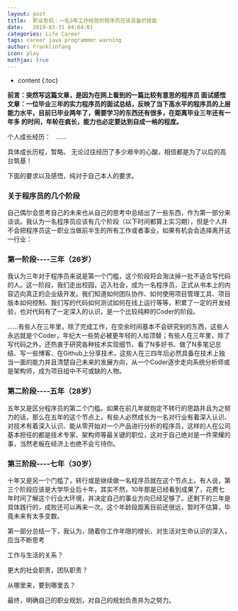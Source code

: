 ```yaml
---
layout: post
title:  职业危机：一名3年工作经验的程序员应该具备的技能
date:   2019-03-31 04:04:01
categories: Life Career
tags: career java programmer warning
author: Franklinfang
icon: play
mathjax: true
---
```


* content
{:toc}

**前言：突然写这篇文章，是因为在网上看到的一篇比较有意思的程序员
面试感悟文章：一位毕业三年的实力程序员的面试总结，反映了当下高水平的程序员的上层能力水平，目前已毕业两年了，需要学习的东西还有很多，在距离毕业三年还有一年多 的时间，年轮在疯长，能力也必定要达到自成一格的程度。**

个人成长经历：   ……

具体成长历程，暂略。
无论过往经历了多少艰辛的心酸，相信都是为了以后的高台筑基！            

下面的要求以及感悟，纯对于自己本人的要求。




### 关于程序员的几个阶段

自己偶尔会思考自己的未来也从自己的思考中总结出了一些东西，作为第一部分来谈谈。我认为一名程序员应该有几个阶段（以下时间都算上实习期），但是个人并不会把程序员这一职业当做前半生的所有工作或者事业，如果有机会会选择离开这一行业：

### 第一阶段----三年（26岁）
我认为三年对于程序员来说是第一个门槛，这个阶段将会淘汰掉一批不适合写代码的人。这一阶段，我们走出校园，迈入社会，成为一名程序员，正式从书本上的内容迈向真正的企业级开发。我们知道如何团队协作、如何使用项目管理工具、项目版本如何控制、我们写的代码如何测试如何在线上运行等等，积累了一定的开发经验，也对代码有了一定深入的认识，是一个比较纯粹的Coder的阶段。

……有些人在三年里，除了完成工作，在空余时间基本不会研究别的东西，这些人永远就是个Coder，年纪大一些势必被更年轻的人给顶替；有些人在三年里，除了写代码之外，还热衷于研究各种技术实现细节、看了N多好书、做了N多笔记总结、写一些博客、在Github上分享技术，这些人在三四年后必然具备在技术上独当一面的能力并且清楚自己未来的发展方向，从一个Coder逐步走向系统分析师或是架构师，成为项目组中不可或缺的人物。

### 第二阶段----五年（28岁）
五年又是区分程序员的第二个门槛。如果在前几年就抱定不转行的思路并且为之努力的话，那么在五年的这个节点上，有些人必然成长为一名对行业有着深入认识、对技术有着深入认识、能从零开始对一个产品进行分析的程序员，这样的人在公司基本担任的都是技术专家、架构师等最关键的职位，这对于自己绝对是一件荣耀的事，当然老板在经济上也绝不会亏待你。

### 第三阶段----七年（30岁）
十年又是另一个门槛了，转行或是继续做一名程序员就在这个节点上。有人说，第三个阶段应该是大学毕业后十年，其实不然，10年那是已经看到成果了，花费七年时间了解这个行业大环境，并决定自己的事业方向已经足够了。还剩下的三年是具体践行的，成败还可以再来一次。这个年龄段距离目前还很远，暂时不估算，毕竟未来有太多变数。

第一部分总结一下，我认为，随着你工作年限的增长、对生活对生命认识的深入，应当不断思考

工作与生活的关系？

更大的社会职责，团队职责？

从哪里来，要到哪里去？

最终，明确自己的职业规划，对自己的规划负责并为之努力。

